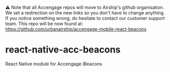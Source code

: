 :warning: Note that all Accengage repos will move to Airship's github organisation. We set a redirection on the new links so you don't have to change anything.
If you notice something wrong, do hesitate to contact our customer support team.
This repo will be now found at: https://github.com/urbanairship/accengage-mobile-react-beacons

# react-native-acc-beacons
React Native module for Accengage iBeacons
